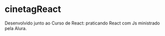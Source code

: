 # cinetagReact
Desenvolvido junto ao Curso de React: praticando React com Js ministrado pela Alura.
